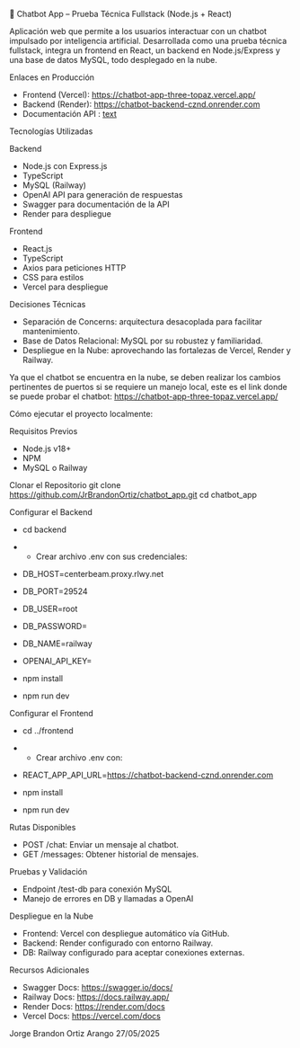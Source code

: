 
🤖 Chatbot App – Prueba Técnica Fullstack (Node.js + React)

Aplicación web que permite a los usuarios interactuar con un chatbot impulsado por inteligencia artificial. Desarrollada como una prueba técnica fullstack, integra un frontend en React, un backend en Node.js/Express y una base de datos MySQL, todo desplegado en la nube.

Enlaces en Producción

- Frontend (Vercel): https://chatbot-app-three-topaz.vercel.app/
- Backend (Render): https://chatbot-backend-cznd.onrender.com
- Documentación API : [text](chatbot_api_swagger_doc.js)

Tecnologías Utilizadas

Backend
- Node.js con Express.js
- TypeScript
- MySQL (Railway)
- OpenAI API para generación de respuestas
- Swagger para documentación de la API
- Render para despliegue

Frontend
- React.js
- TypeScript
- Axios para peticiones HTTP
- CSS para estilos
- Vercel para despliegue

Decisiones Técnicas

- Separación de Concerns: arquitectura desacoplada para facilitar mantenimiento.
- Base de Datos Relacional: MySQL por su robustez y familiaridad.
- Despliegue en la Nube: aprovechando las fortalezas de Vercel, Render y Railway.

Ya que el chatbot se encuentra en la nube, se deben realizar los cambios pertinentes
de puertos si se requiere un manejo local, este es el link donde se puede probar el chatbot:
https://chatbot-app-three-topaz.vercel.app/

Cómo ejecutar el proyecto localmente:

Requisitos Previos
- Node.js v18+
- NPM
- MySQL o Railway

Clonar el Repositorio
git clone https://github.com/JrBrandonOrtiz/chatbot_app.git
cd chatbot_app

Configurar el Backend

- cd backend
- - Crear archivo .env con sus credenciales:
- DB_HOST=centerbeam.proxy.rlwy.net
- DB_PORT=29524
- DB_USER=root
- DB_PASSWORD=
- DB_NAME=railway
- OPENAI_API_KEY=

- npm install
- npm run dev

Configurar el Frontend

- cd ../frontend
- - Crear archivo .env con:
- REACT_APP_API_URL=https://chatbot-backend-cznd.onrender.com

- npm install
- npm run dev

Rutas Disponibles
- POST /chat: Enviar un mensaje al chatbot.
- GET /messages: Obtener historial de mensajes.

Pruebas y Validación
- Endpoint /test-db para conexión MySQL
- Manejo de errores en DB y llamadas a OpenAI

Despliegue en la Nube
- Frontend: Vercel con despliegue automático vía GitHub.
- Backend: Render configurado con entorno Railway.
- DB: Railway configurado para aceptar conexiones externas.

Recursos Adicionales
- Swagger Docs: https://swagger.io/docs/
- Railway Docs: https://docs.railway.app/
- Render Docs: https://render.com/docs
- Vercel Docs: https://vercel.com/docs

Jorge Brandon Ortiz Arango 
27/05/2025

